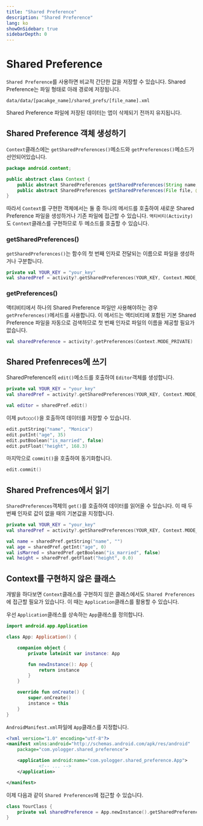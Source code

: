 ```yaml
---
title: "Shared Preference"
description: "Shared Preference"
lang: ko
showOnSidebar: true
sidebarDepth: 0
---
```



# Shared Preference
`Shared Preference`를 사용하면 비교적 간단한 값을 저장할 수 있습니다. Shared Preference는 파일 형태로 아래 경로에 저장됩니다.

```
data/data/[pacakge_name]/shared_prefs/[file_name].xml
```
Shared Preference 파일에 저장된 데이터는 앱이 삭제되기 전까지 유지됩니다.

## Shared Preference 객체 생성하기

`Context`클래스에는 `getSharedPreferences()`메소드와 `getPreferences()`메소드가 선언되어있습니다.
``` java Context.java
package android.content;

public abstract class Context {
    public abstract SharedPreferences getSharedPreferences(String name, @PreferencesMode int mode);
    public abstract SharedPreferences getSharedPreferences(File file, @PreferencesMode int mode);
}
```

따라서 `Context`를 구현한 객체에서는 둘 중 하나의 메서드를 호출하여 새로운 Shared Preference 파일을 생성하거나 기존 파일에 접근할 수 있습니다. `액티비티(Activity)`도 `Context`클래스를 구현하므로 두 메소드를 호출할 수 있습니다.

### getSharedPreferences()
`getSharedPreferences()`는 함수의 첫 번째 인자로 전달되는 이름으로 파일을 생성하거나 구분합니다.
``` kotlin
private val YOUR_KEY = "your_key"
val sharedPref = activity?.getSharedPreferences(YOUR_KEY, Context.MODE_PRIVATE)
```

### getPreferences()
액티비티에서 하나의 Shared Preference 파일만 사용해야하는 경우 `getPreferences()`메서드를 사용합니다. 이 메서드는 액티비티에 포함된 기본 Shared Preference 파일을 자동으로 검색하므로 첫 번째 인자로 파일의 이름을 제공할 필요가 없습니다.
``` kotlin
val sharedPreference = activity?.getPreferences(Context.MODE_PRIVATE)
```

## Shared Prefenreces에 쓰기
SharedPreference의 `edit()`메소드를 호출하여 `Editor`객체를 생성합니다.
``` kotlin
private val YOUR_KEY = "your_key"
val sharedPref = activity?.getSharedPreferences(YOUR_KEY, Context.MODE_PRIVATE)

val editor = sharedPref.edit()
```
이제 `put○○○()`을 호출하여 데이터를 저장할 수 있습니다.
``` kotlin
edit.putString("name", "Monica")
edit.putInt("age", 35)
edit.putBoolean("is_married", false)
edit.putFloat("height", 168.3)
```
마지막으로 `commit()`을 호출하여 동기화합니다.
``` kotlin
edit.commit()
```

## Shared Prefrences에서 읽기
`SharedPreferences`객체의 `get()`를 호출하여 데이터를 읽어올 수 있습니다. 이 때 두 번째 인자로 값이 없을 때의 기본값을 지정합니다.
``` kotlin
private val YOUR_KEY = "your_key"
val sharedPref = activity?.getSharedPreferences(YOUR_KEY, Context.MODE_PRIVATE)

val name = sharedPref.getString("name", "")
val age = sharedPref.getInt("age", 0)
val isMarred = sharedPref.getBoolean("is_married", false)
val height = sharedPref.getFloat("height", 0.0)
```

## Context를 구현하지 않은 클래스
개발을 하다보면 `Context`클래스를 구현하지 않은 클래스에서도 `Shared Preferences`에 접근할 필요가 있습니다. 이 때는 `Application`클래스를 활용할 수 있습니다.

우선 `Application`클래스를 상속하는 `App`클래스를 정의합니다.
``` kotlin App.kt
import android.app.Application

class App: Application() {

    companion object {
        private lateinit var instance: App

        fun newInstance(): App {
            return instance
        }
    }

    override fun onCreate() {
        super.onCreate()
        instance = this
    }
}
``` 
`AndroidManifest.xml`파일에 `App`클래스를 지정합니다.
``` xml AndroidManifest.xml
<?xml version="1.0" encoding="utf-8"?>
<manifest xmlns:android="http://schemas.android.com/apk/res/android"
    package="com.yologger.shared_preference">

    <application android:name="com.yologger.shared_preference.App">
            <!-- ... -->
    </application>

</manifest>
```
이제 다음과 같이 `Shared Preferences`에 접근할 수 있습니다.
``` kotlin
class YourClass {
    private val sharedPreference = App.newInstance().getSharedPreferences("your_file_key", Context.MODE_PRIVATE)
}
```